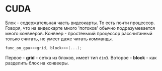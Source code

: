 # CUDA

Блок - содержательная часть видеокарты. То есть почти процессор. Говоря, что на видеокарте много 'потоков' обычно подразумевается много конвееров. Конвеер - простенький процессор рассчитанный только считать, не умеет даже читать комманды.

```cpp
func_on_gpu<<<grid, block>>>(...);
```

Первое - **grid** - сетка из блоков, имеет тип `dim3`. Воторое - **block** - как разделить блок на конвееры.